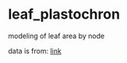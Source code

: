 # leaf_plastochron
modeling of leaf area by node

data is from: [link](https://doi.org/10.1002/ajb2.1639)
